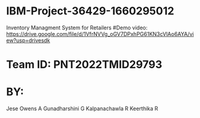 # IBM-Project-36429-1660295012
Inventory Managment System for Retailers
#Demo video: https://drive.google.com/file/d/1VfrNVVg_oGV7DPxhPG61KN3cVlAo6AYA/view?usp=drivesdk
# Team ID: PNT2022TMID29793
# BY:
Jese Owens A
Gunadharshini G
Kalpanachawla R
Keerthika R
